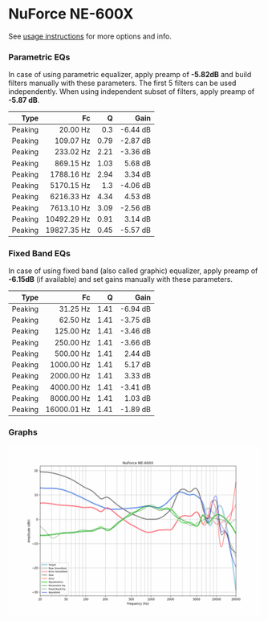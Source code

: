 # NuForce NE-600X
See [usage instructions](https://github.com/jaakkopasanen/AutoEq#usage) for more options and info.

### Parametric EQs
In case of using parametric equalizer, apply preamp of **-5.82dB** and build filters manually
with these parameters. The first 5 filters can be used independently.
When using independent subset of filters, apply preamp of **-5.87 dB**.

| Type    | Fc          |    Q | Gain     |
|--------:|------------:|-----:|---------:|
| Peaking | 20.00 Hz    | 0.3  | -6.44 dB |
| Peaking | 109.07 Hz   | 0.79 | -2.87 dB |
| Peaking | 233.02 Hz   | 2.21 | -3.36 dB |
| Peaking | 869.15 Hz   | 1.03 | 5.68 dB  |
| Peaking | 1788.16 Hz  | 2.94 | 3.34 dB  |
| Peaking | 5170.15 Hz  | 1.3  | -4.06 dB |
| Peaking | 6216.33 Hz  | 4.34 | 4.53 dB  |
| Peaking | 7613.10 Hz  | 3.09 | -2.56 dB |
| Peaking | 10492.29 Hz | 0.91 | 3.14 dB  |
| Peaking | 19827.35 Hz | 0.45 | -5.57 dB |

### Fixed Band EQs
In case of using fixed band (also called graphic) equalizer, apply preamp of **-6.15dB**
(if available) and set gains manually with these parameters.

| Type    | Fc          |    Q | Gain     |
|--------:|------------:|-----:|---------:|
| Peaking | 31.25 Hz    | 1.41 | -6.94 dB |
| Peaking | 62.50 Hz    | 1.41 | -3.75 dB |
| Peaking | 125.00 Hz   | 1.41 | -3.46 dB |
| Peaking | 250.00 Hz   | 1.41 | -3.66 dB |
| Peaking | 500.00 Hz   | 1.41 | 2.44 dB  |
| Peaking | 1000.00 Hz  | 1.41 | 5.17 dB  |
| Peaking | 2000.00 Hz  | 1.41 | 3.33 dB  |
| Peaking | 4000.00 Hz  | 1.41 | -3.41 dB |
| Peaking | 8000.00 Hz  | 1.41 | 1.03 dB  |
| Peaking | 16000.01 Hz | 1.41 | -1.89 dB |

### Graphs
![](./NuForce%20NE-600X.png)